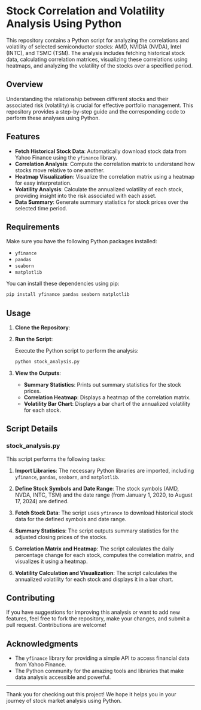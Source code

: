 # Stock Correlation and Volatility Analysis Using Python

This repository contains a Python script for analyzing the correlations and volatility of selected semiconductor stocks: AMD, NVIDIA (NVDA), Intel (INTC), and TSMC (TSM). The analysis includes fetching historical stock data, calculating correlation matrices, visualizing these correlations using heatmaps, and analyzing the volatility of the stocks over a specified period.

## Overview

Understanding the relationship between different stocks and their associated risk (volatility) is crucial for effective portfolio management. This repository provides a step-by-step guide and the corresponding code to perform these analyses using Python.

## Features

- **Fetch Historical Stock Data**: Automatically download stock data from Yahoo Finance using the `yfinance` library.
- **Correlation Analysis**: Compute the correlation matrix to understand how stocks move relative to one another.
- **Heatmap Visualization**: Visualize the correlation matrix using a heatmap for easy interpretation.
- **Volatility Analysis**: Calculate the annualized volatility of each stock, providing insight into the risk associated with each asset.
- **Data Summary**: Generate summary statistics for stock prices over the selected time period.

## Requirements

Make sure you have the following Python packages installed:

- `yfinance`
- `pandas`
- `seaborn`
- `matplotlib`

You can install these dependencies using pip:

```bash
pip install yfinance pandas seaborn matplotlib
```

## Usage

1. **Clone the Repository**:



2. **Run the Script**:

   Execute the Python script to perform the analysis:

   ```bash
   python stock_analysis.py
   ```

3. **View the Outputs**:

   - **Summary Statistics**: Prints out summary statistics for the stock prices.
   - **Correlation Heatmap**: Displays a heatmap of the correlation matrix.
   - **Volatility Bar Chart**: Displays a bar chart of the annualized volatility for each stock.

## Script Details

### stock_analysis.py

This script performs the following tasks:

1. **Import Libraries**: The necessary Python libraries are imported, including `yfinance`, `pandas`, `seaborn`, and `matplotlib`.
   
2. **Define Stock Symbols and Date Range**: The stock symbols (AMD, NVDA, INTC, TSM) and the date range (from January 1, 2020, to August 17, 2024) are defined.

3. **Fetch Stock Data**: The script uses `yfinance` to download historical stock data for the defined symbols and date range.

4. **Summary Statistics**: The script outputs summary statistics for the adjusted closing prices of the stocks.

5. **Correlation Matrix and Heatmap**: The script calculates the daily percentage change for each stock, computes the correlation matrix, and visualizes it using a heatmap.

6. **Volatility Calculation and Visualization**: The script calculates the annualized volatility for each stock and displays it in a bar chart.

## Contributing

If you have suggestions for improving this analysis or want to add new features, feel free to fork the repository, make your changes, and submit a pull request. Contributions are welcome!


## Acknowledgments

- The `yfinance` library for providing a simple API to access financial data from Yahoo Finance.
- The Python community for the amazing tools and libraries that make data analysis accessible and powerful.


---

Thank you for checking out this project! We hope it helps you in your journey of stock market analysis using Python.
